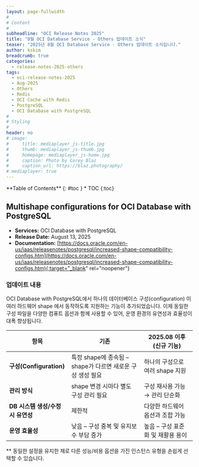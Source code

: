 ```yaml
---
layout: page-fullwidth
#
# Content
#
subheadline: "OCI Release Notes 2025"
title: "8월 OCI Database Service - Others 업데이트 소식"
teaser: "2025년 8월 OCI Database Service - Others 업데이트 소식입니다."
author: kskim
breadcrumb: true
categories:
  - release-notes-2025-others
tags:
  - oci-release-notes-2025
  - Aug-2025
  - Others
  - Redis
  - OCI Cache with Redis
  - PostgreSQL
  - OCI Database with PostgreSQL
#
# Styling
#
header: no
# image:
#     title: mediaplayer_js-title.jpg
#     thumb: mediaplayer_js-thumb.jpg
#     homepage: mediaplayer_js-home.jpg
#     caption: Photo by Corey Blaz
#     caption_url: https://blaz.photography/
# mediaplayer: true
---
```


<div class="panel radius" markdown="1">
**Table of Contents**
{: #toc }
*  TOC
{:toc}
</div>


## Multishape configurations for OCI Database with PostgreSQL
* **Services:** OCI Database with PostgreSQL
* **Release Date:** August 13, 2025
* **Documentation:** [https://docs.oracle.com/en-us/iaas/releasenotes/postgresql/increased-shape-compatibility-configs.htm](https://docs.oracle.com/en-us/iaas/releasenotes/postgresql/increased-shape-compatibility-configs.htm){:target="_blank" rel="noopener"}

### 업데이트 내용

OCI Database with PostgreSQL에서 하나의 데이터베이스 구성(configuration) 이 여러 하드웨어 shape 에서 동작하도록 지원하는 기능이 추가되었습니다.
이제 동일한 구성 파일을 다양한 컴퓨트 옵션과 함께 사용할 수 있어, 운영 환경의 유연성과 효율성이 대폭 향상됩니다.

| **항목**         | **기존**       | **2025.08 이후 (신규 기능)** |
|----------------------|-------------|---------------------------------|
| **구성(Configuration)** | 특정 shape에 종속됨 – shape가 다르면 새로운 구성 생성 필요 | 하나의 구성으로 여러 shape 지원|
| **관리 방식** | shape 변경 시마다 별도 구성 관리 필요| 구성 재사용 가능 → 관리 단순화 |
| **DB 시스템 생성/수정 시 유연성** | 제한적 | 다양한 하드웨어 옵션과 조합 가능 |
| **운영 효율성** | 낮음 – 구성 중복 및 유지보수 부담 증가 | 높음 – 구성 표준화 및 재활용 용이 |

** 동일한 설정을 유지한 채로 다른 성능/비용 옵션을 가진 인스턴스 유형을 손쉽게 선택할 수 있습니다.
